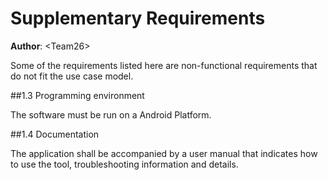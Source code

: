 # Supplementary Requirements

**Author**: \<Team26\>

Some of the requirements listed here are non-functional requirements that do not fit the use case model.

##1.3 Programming environment

The software must be run on a Android Platform.

##1.4 Documentation

The application shall be accompanied by a user manual that indicates how to use the tool, troubleshooting information
and details.